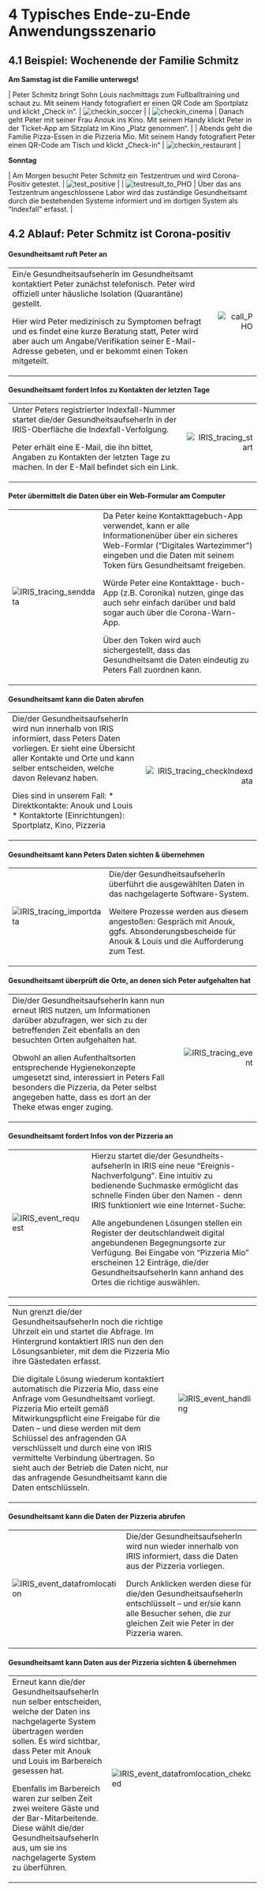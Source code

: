 # 4 Typisches Ende-zu-Ende Anwendungsszenario


## 4.1 Beispiel: Wochenende der Familie Schmitz


**Am Samstag ist die Familie unterwegs!**


| Peter Schmitz bringt Sohn Louis nachmittags zum Fußballtraining und schaut zu.     Mit seinem Handy fotografiert er einen QR Code am Sportplatz und klickt „Check in“.  | ![checkin_soccer](images/checkin_soccer.png "CheckIn beim Fussball") |
| ![checkin_cinema](images/checkin_cinema.png "CheckIn im Kino") | Danach geht Peter mit seiner Frau Anouk ins Kino. Mit seinem Handy klickt Peter in der Ticket-App am Sitzplatz im Kino „Platz genommen“. |
| Abends geht die Familie Pizza-Essen in die Pizzeria Mio. Mit seinem Handy fotografiert Peter einen QR-Code am Tisch und klickt „Check-in“ | ![checkin_restaurant](images/checkin_restaurant.png "CheckIn im Restaurant") |


**Sonntag**

| Am Morgen besucht Peter Schmitz ein Testzentrum und wird Corona-Positiv getestet. | ![test_positive](images/test_positive.png "Positiv getestet") |
| ![testresult_to_PHO](images/testresult_to_PHO.png "Testergebnis wird an GA übermittelt") | Über das ans Testzentrum angeschlossene Labor wird das zuständige Gesundheitsamt durch die bestehenden Systeme informiert und im dortigen System als “Indexfall” erfasst. |

## 4.2 Ablauf: Peter Schmitz ist Corona-positiv 


#### Gesundheitsamt ruft Peter an


<table>
  <tr>
   <td>Ein/e GesundheitsaufseherIn im Gesundheitsamt kontaktiert Peter zunächst telefonisch. Peter wird offiziell unter häusliche Isolation (Quarantäne) gestellt.
<p>
Hier wird Peter medizinisch zu Symptomen befragt und es findet eine kurze Beratung statt, Peter wird aber auch um Angabe/Verifikation seiner E-Mail-Adresse gebeten, und er bekommt einen Token mitgeteilt.
   </td>
   <td>
    <p style="text-align: right">


<img src="images/call_PHO.png" width="" alt="call_PHO" title="call_PHO">
</p>

   </td>
  </tr>
</table>



#### Gesundheitsamt fordert Infos zu Kontakten der letzten Tage


<table>
  <tr>
   <td>Unter Peters registrierter Indexfall-Nummer startet die/der GesundheitsaufseherIn in der IRIS-Oberfläche die Indexfall-Verfolgung. 
<p>
Peter erhält eine E-Mail, die ihn bittet, Angaben zu Kontakten der letzten Tage zu machen. In der E-Mail befindet sich ein Link.
   </td>
   <td><p style="text-align: right">

<img src="images/IRIS_tracing_start.png" width="" alt="IRIS_tracing_start" title="IRIS_tracing_start">
</p>

   </td>
  </tr>
</table>



#### Peter übermittelt die Daten über ein Web-Formular am Computer


<table>
  <tr>
   <td>

<img src="images/IRIS_tracing_senddata.png" width="" alt="IRIS_tracing_senddata" title="IRIS_tracing_senddata">

   </td>
   <td>Da Peter keine Kontakttagebuch-App verwendet, kann er alle Informationenüber über ein sicheres Web-Formlar (“Digitales Wartezimmer”) eingeben und die Daten mit seinem Token fürs Gesundheitsamt freigeben. 
<p>
Würde Peter eine Kontakttage- buch-App (z.B. Coronika) nutzen, ginge das auch sehr einfach darüber und bald sogar auch über die Corona-Warn-App.
<p>

Über den Token wird auch sichergestellt, dass das Gesundheitsamt die Daten eindeutig zu Peters Fall zuordnen kann.
   </td>
  </tr>
</table>



#### Gesundheitsamt kann die Daten abrufen


<table>
  <tr>
   <td>Die/der GesundheitsaufseherIn wird nun innerhalb von IRIS informiert, dass Peters Daten vorliegen. Er sieht eine Übersicht aller Kontakte und Orte und kann selber entscheiden, welche davon Relevanz haben. 
<p>
Dies sind in unserem Fall: 
* Direktkontakte: Anouk und Louis 
* Kontaktorte (Einrichtungen):  Sportplatz, Kino, Pizzeria
   </td>
   <td><p style="text-align: right">


<img src="images/IRIS_tracing_checkIndexdata.png" width="" alt="IRIS_tracing_checkIndexdata" title="IRIS_tracing_checkIndexdata">
</p>

   </td>
  </tr>
</table>



#### Gesundheitsamt kann Peters Daten sichten & übernehmen


<table>
  <tr>
   <td>

<img src="images/IRIS_tracing_importdata.png" width="" alt="IRIS_tracing_importdata" title="IRIS_tracing_importdata">

   </td>
   <td>Die/der GesundheitsaufseherIn überführt die ausgewählten Daten in das nachgelagerte Software-System. 
<p>
Weitere Prozesse werden aus diesem angestoßen: Gespräch mit Anouk, ggfs. Absonderungsbescheide für Anouk & Louis und die Aufforderung zum Test.
   </td>
  </tr>
</table>



#### Gesundheitsamt überprüft die Orte, an denen sich Peter aufgehalten hat


<table>
  <tr>
   <td>
    Die/der GesundheitsaufseherIn kann nun erneut IRIS nutzen, um Informationen darüber abzufragen, wer sich zu der betreffenden Zeit ebenfalls an den besuchten Orten aufgehalten hat. 
<p>

Obwohl an allen Aufenthaltsorten entsprechende Hygienekonzepte umgesetzt sind, interessiert in Peters Fall besonders die Pizzeria, da Peter selbst angegeben hatte, dass es dort an der Theke etwas enger zuging.
   </td>
   <td><p style="text-align: right">

<img src="images/IRIS_tracing_event.png" width="" alt="IRIS_tracing_event" title="IRIS_tracing_event">
</p>

   </td>
  </tr>
</table>



#### Gesundheitsamt fordert Infos von der Pizzeria an


<table>
  <tr>
   <td>


<img src="images/IRIS_event_request.png" width="" alt="IRIS_event_request" title="IRIS_event_request">

   </td>
   <td>Hierzu startet die/der Gesundheits- aufseherIn in IRIS eine neue “Ereignis-Nachverfolgung”. Eine intuitiv zu bedienende Suchmaske ermöglicht das schnelle Finden über den Namen - denn IRIS funktioniert wie eine Internet-Suche: 
<p>
Alle angebundenen Lösungen stellen ein Register der deutschlandweit digital angebundenen Begegnungsorte zur Verfügung. Bei Eingabe von “Pizzeria Mio” erscheinen 12 Einträge, die/der GesundheitsaufseherIn kann anhand des Ortes die richtige auswählen.
   </td>
  </tr>
</table>



<table>
  <tr>
   <td>Nun grenzt die/der GesundheitsaufseherIn noch die richtige Uhrzeit ein und startet die Abfrage. Im Hintergrund kontaktiert IRIS nun den den Lösungsanbieter, mit dem die Pizzeria Mio ihre Gästedaten erfasst.
<p>
Die digitale Lösung wiederum kontaktiert automatisch die Pizzeria Mio, dass eine Anfrage vom Gesundheitsamt vorliegt. Pizzeria Mio erteilt gemäß Mitwirkungspflicht eine Freigabe für die Daten – und diese werden mit dem Schlüssel des anfragenden GA verschlüsselt und durch eine von IRIS vermittelte Verbindung übertragen. So sieht auch der Betrieb die Daten nicht, nur das anfragende Gesundheitsamt kann die Daten entschlüsseln.
   </td>
   <td>

<img src="images/IRIS_event_handling.png" width="" alt="IRIS_event_handling" title="IRIS_event_handling">

   </td>
  </tr>
</table>



#### Gesundheitsamt kann die Daten der Pizzeria abrufen


<table>
  <tr>
   <td>

<img src="images/IRIS_event_datafromlocation.png" width="" alt="IRIS_event_datafromlocation" title="IRIS_event_datafromlocation">

   </td>
   <td>Die/der GesundheitsaufseherIn wird nun wieder innerhalb von IRIS informiert, dass die Daten aus der Pizzeria vorliegen. 
<p>
Durch Anklicken werden diese für die/den GesundheitsaufseherIn entschlüsselt – und er/sie kann alle Besucher sehen, die zur gleichen Zeit wie Peter in der Pizzeria waren.
   </td>
  </tr>
</table>



#### Gesundheitsamt kann Daten aus der Pizzeria sichten & übernehmen


<table>
  <tr>
   <td>Erneut kann die/der GesundheitsaufseherIn nun selber entscheiden, welche der Daten ins nachgelagerte System übertragen werden sollen. Es wird sichtbar, dass Peter mit Anouk und Louis im Barbereich gesessen hat. 
<p>
Ebenfalls im Barbereich waren zur selben Zeit zwei weitere Gäste und der Bar-Mitarbeitende. Diese wählt die/der GesundheitsaufseherIn aus, um sie ins nachgelagerte System zu überführen.
   </td>
   <td> 

<img src="images/IRIS_event_datafromlocation_chekced.png" width="" alt="IRIS_event_datafromlocation_chekced" title="IRIS_event_datafromlocation_chekced">

   </td>
  </tr>
</table>



